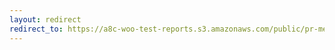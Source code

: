 ```yaml
---
layout: redirect
redirect_to: https://a8c-woo-test-reports.s3.amazonaws.com/public/pr-merge/45691/e2e/index.html
---
```

